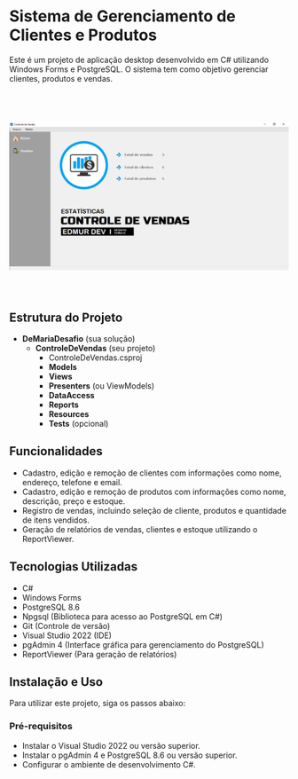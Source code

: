 # Sistema de Gerenciamento de Clientes e Produtos

Este é um projeto de aplicação desktop desenvolvido em C# utilizando Windows Forms e PostgreSQL. O sistema tem como objetivo gerenciar clientes, produtos e vendas.

<br>
<h1 align="center">
    <img src="./DeMAriaDesafio/foto01Tela.png">
</h1>
<br>

## Estrutura do Projeto

- **DeMariaDesafio** (sua solução)
  - **ControleDeVendas** (seu projeto)
    - ControleDeVendas.csproj
    - **Models**
    - **Views**
    - **Presenters** (ou ViewModels)
    - **DataAccess**
    - **Reports**
    - **Resources**
    - **Tests** (opcional)

## Funcionalidades

- Cadastro, edição e remoção de clientes com informações como nome, endereço, telefone e email.
- Cadastro, edição e remoção de produtos com informações como nome, descrição, preço e estoque.
- Registro de vendas, incluindo seleção de cliente, produtos e quantidade de itens vendidos.
- Geração de relatórios de vendas, clientes e estoque utilizando o ReportViewer.

## Tecnologias Utilizadas

- C#
- Windows Forms
- PostgreSQL 8.6
- Npgsql (Biblioteca para acesso ao PostgreSQL em C#)
- Git (Controle de versão)
- Visual Studio 2022 (IDE)
- pgAdmin 4 (Interface gráfica para gerenciamento do PostgreSQL)
- ReportViewer (Para geração de relatórios)

## Instalação e Uso

Para utilizar este projeto, siga os passos abaixo:

### Pré-requisitos

- Instalar o Visual Studio 2022 ou versão superior.
- Instalar o pgAdmin 4 e PostgreSQL 8.6 ou versão superior.
- Configurar o ambiente de desenvolvimento C#.

